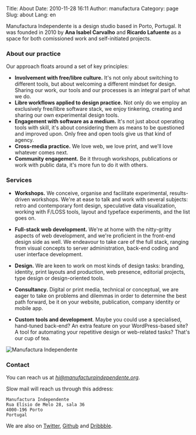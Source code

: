 Title: About
Date: 2010-11-28 16:11
Author: manufactura
Category: page
Slug: about
Lang: en

Manufactura Independente is a design studio based in Porto, Portugal. It was
founded in 2010 by **Ana Isabel Carvalho** and **Ricardo Lafuente** as a space
for both comissioned work and self-initiated projects.


### About our practice

Our approach floats around a set of key principles:

* **Involvement with free/libre culture.** It's not only about switching
  to different tools, but about welcoming a different mindset for design.
  Sharing our work, our tools and our processes is an integral part of what we
  do.
* **Libre workflows applied to design practice.** Not only do we employ an
  exclusively free/libre software stack, we enjoy tinkering, creating and
  sharing our own experimental design tools.
* **Engagement with software as a medium.** It's not just about operating tools
  with skill, it's about considering them as means to be questioned and
  improved upon. Only free and open tools give us that kind of agency.
* **Cross-media practice.** We love web, we love print, and we'll love whatever
  comes next.
* **Community engagement.** Be it through workshops, publications or work with
  public data, it's more fun to do it with others.


### Services

* **Workshops.** We conceive, organise and facilitate experimental,
  results-driven workshops. We're at ease to talk and work with several
  subjects: retro and contemporary font design, speculative data visualization,
  working with F/LOSS tools, layout and typeface experiments, and the list goes
  on. 

* **Full-stack web development.** We're at home with the nitty-gritty aspects
  of web development, and we're proficient in the front-end design side as
  well. We endeavour to take care of the full stack, ranging from visual
  concepts to server administration, back-end coding and user interface
  development. 

* **Design.** We are keen to work on most kinds of design tasks: branding,
  identity, print layouts and production, web presence, editorial projects,
  type design or design-oriented tools.

* **Consultancy.** Digital or print media, technical or conceptual, we are
  eager to take on problems and dilemmas in order to determine the best path
  forward, be it on your website, publication, company identity or mobile app. 

* **Custom tools and development**. Maybe you could use a specialised,
  hand-tuned back-end? An extra feature on your WordPress-based site? A tool
  for automating your repetitive design or web-related tasks? That's our cup of
  tea.


![Manufactura Independente](http://media.manufacturaindependente.org/manufacturaindependente_2013.jpg)


### Contact

You can reach us at *hi@manufacturaindependente.org*. 

Slow mail will reach us through this address:

    Manufactura Independente  
    Rua Elísio de Melo 28, sala 36  
    4000-196 Porto  
    Portugal

We are also on [Twitter](http://twitter.com/manufacturaind),
[Github](http://github.com/manufacturaind) and
[Dribbble](http://dribbble.com/manufacturaind).

